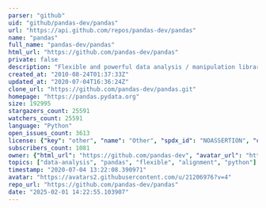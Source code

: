 ```yaml
---
parser: "github"
uid: "github/pandas-dev/pandas"
url: "https://api.github.com/repos/pandas-dev/pandas"
name: "pandas"
full_name: "pandas-dev/pandas"
html_url: "https://github.com/pandas-dev/pandas"
private: false
description: "Flexible and powerful data analysis / manipulation library for Python, providing labeled data structures similar to R data.frame objects, statistical functions, and much more"
created_at: "2010-08-24T01:37:33Z"
updated_at: "2020-07-04T16:36:24Z"
clone_url: "https://github.com/pandas-dev/pandas.git"
homepage: "https://pandas.pydata.org"
size: 192995
stargazers_count: 25591
watchers_count: 25591
language: "Python"
open_issues_count: 3613
license: {"key": "other", "name": "Other", "spdx_id": "NOASSERTION", "url": null, "node_id": "MDc6TGljZW5zZTA="}
subscribers_count: 1081
owner: {"html_url": "https://github.com/pandas-dev", "avatar_url": "https://avatars2.githubusercontent.com/u/21206976?v=4", "login": "pandas-dev", "type": "Organization"}
topics: ["data-analysis", "pandas", "flexible", "alignment", "python"]
timestamp: "2020-07-04 13:22:08.390971"
avatar: "https://avatars2.githubusercontent.com/u/21206976?v=4"
repo_url: "https://github.com/pandas-dev/pandas"
date: "2025-02-01 14:22:55.103907"
---
```

